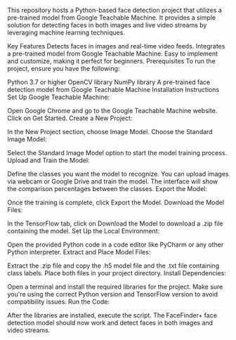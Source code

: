 This repository hosts a Python-based face detection project that utilizes a pre-trained model from Google Teachable Machine. It provides a simple solution for detecting faces in both images and live video streams by leveraging machine learning techniques.

Key Features
Detects faces in images and real-time video feeds.
Integrates a pre-trained model from Google Teachable Machine.
Easy to implement and customize, making it perfect for beginners.
Prerequisites
To run the project, ensure you have the following:

Python 3.7 or higher
OpenCV library
NumPy library
A pre-trained face detection model from Google Teachable Machine
Installation Instructions
Set Up Google Teachable Machine:

Open Google Chrome and go to the Google Teachable Machine website. Click on Get Started.
Create a New Project:

In the New Project section, choose Image Model.
Choose the Standard Image Model:

Select the Standard Image Model option to start the model training process.
Upload and Train the Model:

Define the classes you want the model to recognize. You can upload images via webcam or Google Drive and train the model. The interface will show the comparison percentages between the classes.
Export the Model:

Once the training is complete, click Export the Model.
Download the Model Files:

In the TensorFlow tab, click on Download the Model to download a .zip file containing the model.
Set Up the Local Environment:

Open the provided Python code in a code editor like PyCharm or any other Python interpreter.
Extract and Place Model Files:

Extract the .zip file and copy the .h5 model file and the .txt file containing class labels. Place both files in your project directory.
Install Dependencies:

Open a terminal and install the required libraries for the project. Make sure you're using the correct Python version and TensorFlow version to avoid compatibility issues.
Run the Code:

After the libraries are installed, execute the script. The FaceFinder+ face detection model should now work and detect faces in both images and video streams.
